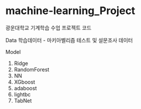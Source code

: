 # machine-learning_Project
광운대학교 기계학습 수업 프로젝트 코드


Data
학습데이터 - 마키아벨리즘 테스트 및 설문조사 데이터

Model

1. Ridge 
2. RandomForest
3. NN
4. XGboost
5. adaboost
6. lightbc
7. TabNet
